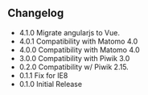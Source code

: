 ## Changelog

* 4.1.0 Migrate angularjs to Vue.
* 4.0.1 Compatibility with Matomo 4.0
* 4.0.0 Compatibility with Matomo 4.0
* 3.0.0 Compatibility with Piwik 3.0
* 0.2.0 Compatibility w/ Piwik 2.15.
* 0.1.1 Fix for IE8
* 0.1.0 Initial Release
